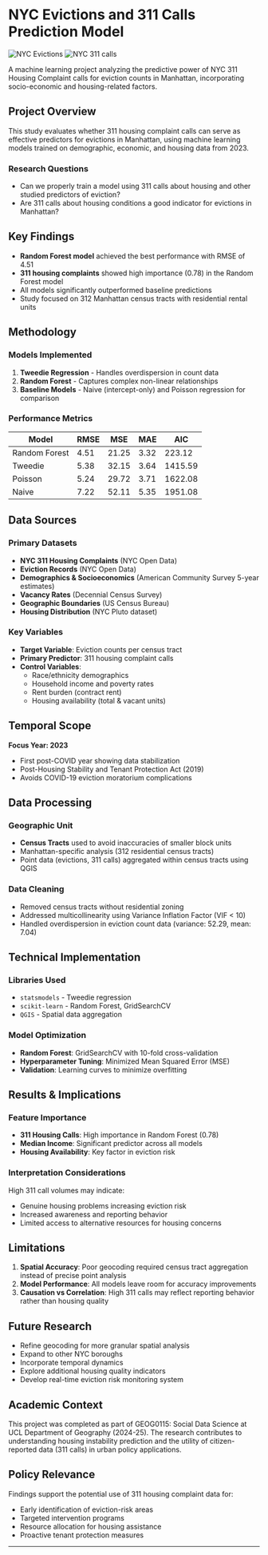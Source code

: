 # NYC Evictions and 311 Calls Prediction Model

![NYC Evictions](assets/NYCevictions.png.png)
![NYC 311 calls](assets/NYC311%20Calls.png)

A machine learning project analyzing the predictive power of NYC 311 Housing Complaint calls for eviction counts in Manhattan, incorporating socio-economic and housing-related factors.

## Project Overview

This study evaluates whether 311 housing complaint calls can serve as effective predictors for evictions in Manhattan, using machine learning models trained on demographic, economic, and housing data from 2023.

### Research Questions
- Can we properly train a model using 311 calls about housing and other studied predictors of eviction?
- Are 311 calls about housing conditions a good indicator for evictions in Manhattan?

## Key Findings

- **Random Forest model** achieved the best performance with RMSE of 4.51
- **311 housing complaints** showed high importance (0.78) in the Random Forest model
- All models significantly outperformed baseline predictions
- Study focused on 312 Manhattan census tracts with residential rental units

## Methodology

### Models Implemented
1. **Tweedie Regression** - Handles overdispersion in count data
2. **Random Forest** - Captures complex non-linear relationships
3. **Baseline Models** - Naive (intercept-only) and Poisson regression for comparison

### Performance Metrics
| Model | RMSE | MSE | MAE | AIC |
|-------|------|-----|-----|-----|
| Random Forest | 4.51 | 21.25 | 3.32 | 223.12 |
| Tweedie | 5.38 | 32.15 | 3.64 | 1415.59 |
| Poisson | 5.24 | 29.72 | 3.71 | 1622.08 |
| Naive | 7.22 | 52.11 | 5.35 | 1951.08 |

## Data Sources

### Primary Datasets
- **NYC 311 Housing Complaints** (NYC Open Data)
- **Eviction Records** (NYC Open Data)
- **Demographics & Socioeconomics** (American Community Survey 5-year estimates)
- **Vacancy Rates** (Decennial Census Survey)
- **Geographic Boundaries** (US Census Bureau)
- **Housing Distribution** (NYC Pluto dataset)

### Key Variables
- **Target Variable**: Eviction counts per census tract
- **Primary Predictor**: 311 housing complaint calls
- **Control Variables**: 
  - Race/ethnicity demographics
  - Household income and poverty rates
  - Rent burden (contract rent)
  - Housing availability (total & vacant units)

## Temporal Scope

**Focus Year: 2023**
- First post-COVID year showing data stabilization
- Post-Housing Stability and Tenant Protection Act (2019)
- Avoids COVID-19 eviction moratorium complications

## Data Processing

### Geographic Unit
- **Census Tracts** used to avoid inaccuracies of smaller block units
- Manhattan-specific analysis (312 residential census tracts)
- Point data (evictions, 311 calls) aggregated within census tracts using QGIS

### Data Cleaning
- Removed census tracts without residential zoning
- Addressed multicollinearity using Variance Inflation Factor (VIF < 10)
- Handled overdispersion in eviction count data (variance: 52.29, mean: 7.04)

## Technical Implementation

### Libraries Used
- `statsmodels` - Tweedie regression
- `scikit-learn` - Random Forest, GridSearchCV
- `QGIS` - Spatial data aggregation

### Model Optimization
- **Random Forest**: GridSearchCV with 10-fold cross-validation
- **Hyperparameter Tuning**: Minimized Mean Squared Error (MSE)
- **Validation**: Learning curves to minimize overfitting

## Results & Implications

### Feature Importance
- **311 Housing Calls**: High importance in Random Forest (0.78)
- **Median Income**: Significant predictor across all models
- **Housing Availability**: Key factor in eviction risk

### Interpretation Considerations
High 311 call volumes may indicate:
- Genuine housing problems increasing eviction risk
- Increased awareness and reporting behavior
- Limited access to alternative resources for housing concerns

## Limitations

1. **Spatial Accuracy**: Poor geocoding required census tract aggregation instead of precise point analysis
2. **Model Performance**: All models leave room for accuracy improvements
3. **Causation vs Correlation**: High 311 calls may reflect reporting behavior rather than housing quality

## Future Research

- Refine geocoding for more granular spatial analysis
- Expand to other NYC boroughs
- Incorporate temporal dynamics
- Explore additional housing quality indicators
- Develop real-time eviction risk monitoring system

## Academic Context

This project was completed as part of GEOG0115: Social Data Science at UCL Department of Geography (2024-25). The research contributes to understanding housing instability prediction and the utility of citizen-reported data (311 calls) in urban policy applications.

## Policy Relevance

Findings support the potential use of 311 housing complaint data for:
- Early identification of eviction-risk areas
- Targeted intervention programs
- Resource allocation for housing assistance
- Proactive tenant protection measures

---